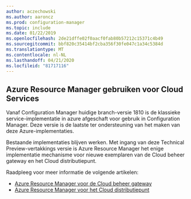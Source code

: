 ```yaml
---
author: aczechowski
ms.author: aaroncz
ms.prod: configuration-manager
ms.topic: include
ms.date: 01/22/2019
ms.openlocfilehash: 2de21dffe02f0aacf0fab80b57212c15371c4b49
ms.sourcegitcommit: bbf820c35414bf2cba356f30fe047c1a34c5384d
ms.translationtype: MT
ms.contentlocale: nl-NL
ms.lasthandoff: 04/21/2020
ms.locfileid: "81717116"
---
```

## <a name="use-azure-resource-manager-for-cloud-services"></a><a name="bkmk_arm"></a>Azure Resource Manager gebruiken voor Cloud Services
<!--3605704-->

Vanaf Configuration Manager huidige branch-versie 1810 is de klassieke service-implementatie in azure afgeschaft voor gebruik in Configuration Manager. Deze versie is de laatste ter ondersteuning van het maken van deze Azure-implementaties. 

Bestaande implementaties blijven werken. Met ingang van deze Technical Preview-vertakkings versie is Azure Resource Manager het enige implementatie mechanisme voor nieuwe exemplaren van de Cloud beheer gateway en het Cloud distributiepunt.

Raadpleeg voor meer informatie de volgende artikelen:

- [Azure Resource Manager voor de Cloud beheer gateway](../../../../clients/manage/cmg/plan-cloud-management-gateway.md#azure-resource-manager)  
- [Azure Resource Manager voor het Cloud distributiepunt](../../../../plan-design/hierarchy/use-a-cloud-based-distribution-point.md#azure-resource-manager)

